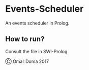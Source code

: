 # Events-Scheduler

An events scheduler in Prolog.

## How to run?

Consult the file in SWI-Prolog

Ⓒ Omar Doma 2017
